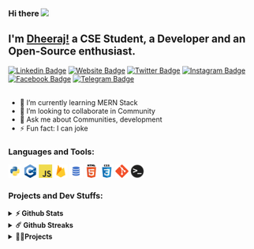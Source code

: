 ### Hi there <img src="https://github.com/TheDudeThatCode/TheDudeThatCode/blob/master/Assets/Hi.gif" width="29px">

## I'm [Dheeraj!]() a CSE Student, a Developer and an Open-Source enthusiast.
<!--<a href="https://www.linkedin.com/in/dheerajghosh007/">
  <img align="left" width="24px" src="https://cdn.jsdelivr.net/npm/simple-icons@v3/icons/linkedin.svg"  />
</a>
<a href="https://twitter.com/dheeraj_7_">
  <img align="left" width="26px" src="https://cdn.jsdelivr.net/npm/simple-icons@v3/icons/twitter.svg" />
</a>
<a href="mailto:dheerajghosh007@gmail.com">
  <img align="left" width="26px" src="https://cdn.jsdelivr.net/npm/simple-icons@v3/icons/gmail.svg" />
</a>-->

[![Linkedin Badge](https://img.shields.io/badge/-LinkedIn-0e76a8?style=flat-square&logo=Linkedin&logoColor=white)](https://linkedin.com/in/dheerajghosh007)
[![Website Badge](https://img.shields.io/badge/Website-3b5998?style=flat-square&logo=google-chrome&logoColor=white)](https://iampavangandhi.github.io/)
[![Twitter Badge](https://img.shields.io/badge/-Twitter-00acee?style=flat-square&logo=Twitter&logoColor=white)](https://twitter.com/dheeraj_7_)
[![Instagram Badge](https://img.shields.io/badge/-Instagram-e4405f?style=flat-square&logo=Instagram&logoColor=white)](https://instagram.com/_dhee7raj_/)
[![Facebook Badge](https://img.shields.io/badge/-Facebook-e4405f?style=flat-square&logo=Facebook&logoColor=white)](https://facebook.com/dhee7raj/)
[![Telegram Badge](https://img.shields.io/badge/-Telegram-0088cc?style=flat-square&logo=Telegram&logoColor=white)](https://t.me/dhee7raj)
<br/>
<br/>
<!--
**dj107/dj107** is a ✨ _special_ ✨ repository because its `README.md` (this file) appears on your GitHub profile.-->


- 🌱 I’m currently learning MERN Stack
- 👯 I’m looking to collaborate in Community
- 💬 Ask me about Communities, development
- ⚡ Fun fact: I can joke

<!--## &#x1f4c8; GitHub Stats
<a href="https://github.com/dj107/dj107">
<img align="center" src="https://github-readme-stats.vercel.app/api/top-langs/?username=dj107&title_color=ffffff&text_color=c9cacc&icon_color=2bbc8a&bg_color=1d1f21" />
</a>
<a href="https://github.com/dj107/dj107">
<img align="center" src="https://github-readme-stats.vercel.app/api?username=dj107&show_icons=true&line_height=27&count_private=true&title_color=ffffff&text_color=c9cacc&icon_color=2bbc8a&bg_color=1d1f21" alt="Dheeraj's Github Stats" />
  </a>-->
  
  ### Languages and Tools:
<code><img height="27" src="https://raw.githubusercontent.com/github/explore/80688e429a7d4ef2fca1e82350fe8e3517d3494d/topics/python/python.png" alt="python"></code>
<code><img height="27" src="https://raw.githubusercontent.com/github/explore/80688e429a7d4ef2fca1e82350fe8e3517d3494d/topics/cpp/cpp.png" alt="cpp"></code>
<code><img height="27" src="https://raw.githubusercontent.com/github/explore/80688e429a7d4ef2fca1e82350fe8e3517d3494d/topics/javascript/javascript.png" alt="javascript"></code>
<code><img height="27" src="https://raw.githubusercontent.com/github/explore/80688e429a7d4ef2fca1e82350fe8e3517d3494d/topics/firebase/firebase.png" alt="firebase"></code>
<code><img height="27" src="https://raw.githubusercontent.com/github/explore/80688e429a7d4ef2fca1e82350fe8e3517d3494d/topics/sql/sql.png" alt="sql"></code>
<code><img height="27" src="https://raw.githubusercontent.com/github/explore/80688e429a7d4ef2fca1e82350fe8e3517d3494d/topics/html/html.png" alt="html"></code>
<code><img height="27" src="https://raw.githubusercontent.com/github/explore/80688e429a7d4ef2fca1e82350fe8e3517d3494d/topics/css/css.png" alt="css"></code>
<code><img height="27" src="https://raw.githubusercontent.com/devicons/devicon/master/icons/git/git-original.svg" alt="git"></code>
<code><img height="27" src="https://raw.githubusercontent.com/github/explore/80688e429a7d4ef2fca1e82350fe8e3517d3494d/topics/terminal/terminal.png" alt="terminal"></code>

<!--
<code><img height="25" src="https://raw.githubusercontent.com/github/explore/80688e429a7d4ef2fca1e82350fe8e3517d3494d/topics/sass/sass.png" alt="sass"></code>
-->

### Projects and Dev Stuffs:

<details>	
  <summary><b>⚡ Github Stats</b></summary>

  <br />
  <img height="180em" src="https://github-readme-stats.vercel.app/api?username=dj107&show_icons=true&hide_border=true&&count_private=true&include_all_commits=true" />
  <img height="180em" src="https://github-readme-stats.vercel.app/api/top-langs/?username=dj107&exclude_repo=KNN-Image-Classification&show_icons=true&hide_border=true&layout=compact&langs_count=8"/>
</details>

<details>	
  <summary><b>☄️ Github Streaks</b></summary>

  <br />
  <img height="180em" src="https://github-readme-streak-stats.herokuapp.com/?user=dj107&hide_border=true" />
</details>

<details>
  <summary><b>🧑‍🚀Projects</b></summary>

  <br />
  <table>
    <thead align="center">
      <tr border: none;>
        <td><b>💻 Projects</b></td>
        <td><b>🌟 Stars</b></td>
        <td><b>🍴 Forks</b></td>
        <td><b>🐛 Issues</b></td>
        <td><b>🔔 Pull Requests</b></td>
        <td><b>👨‍💻 Language</b></td>
      </tr>
    </thead>
    <tbody>
      <!--<tr>
	      <td><a href="https://github.com/dj107/Gitwar"><b>🚀 Gitwar</b></a></td>
        <td><img alt="Stars" src="https://img.shields.io/github/stars/iampavangandhi/Gitwar?style=flat-square&labelColor=343b41"/></td>
        <td><img alt="Forks" src="https://img.shields.io/github/forks/iampavangandhi/Gitwar?style=flat-square&labelColor=343b41"/></td>
        <td><img alt="Issues" src="https://img.shields.io/github/issues/iampavangandhi/Gitwar?style=flat-square"/></td>
        <td><img alt="Pull Requests" src="https://img.shields.io/github/issues-pr/iampavangandhi/Gitwar?style=flat-square"/></td>
        <td><img alt="Language" src="https://img.shields.io/github/languages/top/iampavangandhi/Gitwar?style=flat-square"/></td>
      </tr>-->
      <tr>
	      <td><a href="https://github.com/dj107/BITSIS"><b>👩🏼‍🤝‍🧑🏼 BITSIS</b></a></td>
        <td><img alt="Stars" src="https://img.shields.io/github/stars/dj107/BITSIS?style=flat-square&labelColor=343b41"/></td>
        <td><img alt="Forks" src="https://img.shields.io/github/forks/dj107/BITSIS?style=flat-square&labelColor=343b41"/></td>
        <td><img alt="Issues" src="https://img.shields.io/github/issues/dj107/BITSIS?style=flat-square"/></td>
        <td><img alt="Pull Requests" src="https://img.shields.io/github/issues-pr/dj107/BITSIS?style=flat-square"/></td>
        <td><img alt="Language" src="https://img.shields.io/github/languages/top/dj107/BITSIS?label=javascript&style=flat-square"/></td>
      </tr>
      <tr>
	      <td><a href="https://github.com/dj107/Repo-for-mlh-lhd-share-challenges/tree/main/Day2/music_visualizer"><b>👨🏻‍💻 Music Visualizer</b></a></td>
        <td><img alt="Stars" src="https://img.shields.io/github/stars/dj107/Repo-for-mlh-lhd-share-challenges?style=flat-square&labelColor=343b41"/></td>
        <td><img alt="Forks" src="https://img.shields.io/github/forks/dj107/Repo-for-mlh-lhd-share-challenges?style=flat-square&labelColor=343b41"/></td>
        <td><img alt="Issues" src="https://img.shields.io/github/issues/dj107/Repo-for-mlh-lhd-share-challenges?style=flat-square"/></td>
        <td><img alt="Pull Requests" src="https://img.shields.io/github/issues-pr/dj107/Repo-for-mlh-lhd-share-challenges?style=flat-square"/></td>
        <td><img alt="Language" src="https://img.shields.io/github/languages/top/dj107/Repo-for-mlh-lhd-share-challenges?style=flat-square"/></td> 
      </tr>
      <tr>
	      <td><a href="https://github.com/dj107/dj107"><b>🤓 dj107</b></a></td>
        <td><img alt="Stars" src="https://img.shields.io/github/stars/dj107/dj107?style=flat-square&labelColor=343b41"/></td>
        <td><img alt="Forks" src="https://img.shields.io/github/forks/dj107/dj107?style=flat-square&labelColor=343b41"/></td>
        <td><img alt="Issues" src="https://img.shields.io/github/issues/dj107/dj107?style=flat-square"/></td>
        <td><img alt="Pull Requests" src="https://img.shields.io/github/issues-pr/dj107/dj107?style=flat-square"/></td>
        <td><img alt="Language" src="https://img.shields.io/badge/markdown-100%25-blue?style=flat-square"/></td> 
      </tr>
    </tbody>
  </table>
  <br />

